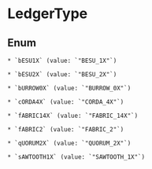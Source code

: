 
# LedgerType

## Enum


    * `bESU1X` (value: `"BESU_1X"`)

    * `bESU2X` (value: `"BESU_2X"`)

    * `bURROW0X` (value: `"BURROW_0X"`)

    * `cORDA4X` (value: `"CORDA_4X"`)

    * `fABRIC14X` (value: `"FABRIC_14X"`)

    * `fABRIC2` (value: `"FABRIC_2"`)

    * `qUORUM2X` (value: `"QUORUM_2X"`)

    * `sAWTOOTH1X` (value: `"SAWTOOTH_1X"`)



